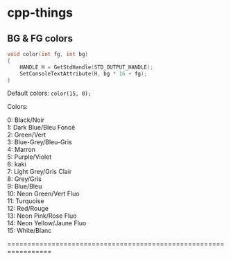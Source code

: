 # cpp-things

## BG & FG colors

```cpp
void color(int fg, int bg)
{
    HANDLE H = GetStdHandle(STD_OUTPUT_HANDLE);
    SetConsoleTextAttribute(H, bg * 16 + fg);
}
```
Default colors: `color(15, 0);`

Colors:

0: Black/Noir<br>
1: Dark Blue/Bleu Foncé<br>
2: Green/Vert<br>
3: Blue-Grey/Bleu-Gris<br>
4: Marron<br>
5: Purple/Violet<br>
6: kaki<br>
7: Light Grey/Gris Clair<br>
8: Grey/Gris<br>
9: Blue/Bleu<br>
10: Neon Green/Vert Fluo<br>
11: Turquoise<br>
12: Red/Rouge<br>
13: Neon Pink/Rose Fluo<br>
14: Neon Yellow/Jaune Fluo<br>
15: White/Blanc<br>

=================================================================
